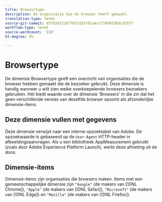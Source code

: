 ```yaml
---
title: Browsertype
description: De organisatie die de browser heeft gemaakt.
translation-type: tm+mt
source-git-commit: d3f92d72207f027d35f81a4ccf70d01569c3557f
workflow-type: tm+mt
source-wordcount: '133'
ht-degree: 0%

---
```



# Browsertype

De dimensie Browsertype geeft een overzicht van organisaties die de browser hebben gemaakt die de bezoeker gebruikt. Deze dimensie is handig wanneer u wilt zien welke overkoepelende browsers bezoekers gebruiken. Het biedt waarde over de dimensie &#39;Browsers&#39; in die zin dat het geen verschillende versies van dezelfde browser opsomt als afzonderlijke dimensie-items.

## Deze dimensie vullen met gegevens

Deze dimensie verwijst naar een interne opzoektabel van Adobe. De opzoekwaarde is gebaseerd op de `User-Agent` HTTP-header in afbeeldingsaanvragen. Als u een bibliotheek AppMeasurement gebruikt (zoals door Adobe Experience Platform Launch), werkt deze afmeting uit de doos.

## Dimensie-items

Dimensie-items zijn organisaties die browsers maken. Items met een gemeenschappelijke dimensie zijn `"Google"` (de makers van [!DNL Chrome]), `"Apple"` (de makers van [!DNL Safari]), `"Microsoft"` (de makers van [!DNL Edge]) en `"Mozilla"` (de makers van [!DNL Firefox]).
